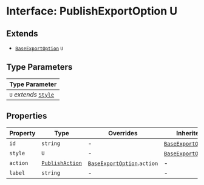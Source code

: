 # Interface: PublishExportOption U

## Extends

- [`BaseExportOption`](base-export-option.md) `U`

## Type Parameters

| Type Parameter |
| ------ |
| `U` *extends* [`Style`](style.md) |

## Properties

| Property | Type | Overrides | Inherited from |
| ------ | ------ | ------ | ------ |
| `id` | `string` | - | [`BaseExportOption`](base-export-option.md).`id` |
| `style` | `U` | - | [`BaseExportOption`](base-export-option.md).`style` |
| `action` | [`PublishAction`](publish-action.md) | [`BaseExportOption`](base-export-option.md).`action` | - |
| `label` | `string` | - | - |
